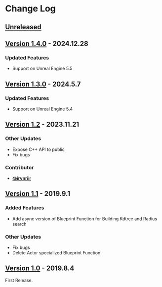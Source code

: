 <!-- markdownlint-disable MD024 -->

# Change Log

## [Unreleased](https://github.com/nutti/UE4-Kdtree/compare/v1.4.0...master)

<!-- markdownlint-disable-next-line MD013 -->
## [Version 1.4.0](https://github.com/nutti/UE4-Kdtree/compare/v1.3.0...v1.4.0) - 2024.12.28

### Updated Features

* Support on Unreal Engine 5.5

<!-- markdownlint-disable-next-line MD013 -->
## [Version 1.3.0](https://github.com/nutti/UE4-Kdtree/compare/v1.2...v1.3.0) - 2024.5.7

### Updated Features

* Support on Unreal Engine 5.4

<!-- markdownlint-disable-next-line MD013 -->
## [Version 1.2](https://github.com/nutti/UE4-Kdtree/compare/v1.1...v1.2) - 2023.11.21

### Other Updates

* Expose C++ API to public
* Fix bugs

### Contributor

* [**@irvnriir**](https://github.com/irvnriir)

<!-- markdownlint-disable-next-line MD013 -->
## [Version 1.1](https://github.com/nutti/UE4-Kdtree/compare/v1.0...v1.1) - 2019.9.1

### Added Features

* Add async version of Blueprint Function for Building Kdtree and Radius search

### Other Updates

* Fix bugs
* Delete Actor specialized Blueprint Function

<!-- markdownlint-disable-next-line MD013 -->
## [Version 1.0](https://github.com/nutti/UE4-Kdtree/compare/98d3f838450c4309d20f7f3c42edccb6bc6c8e81...v1.0) - 2019.8.4

First Release.
